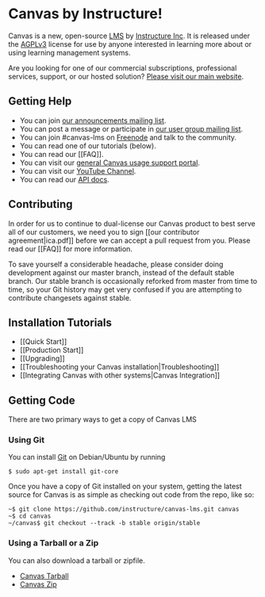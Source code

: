 Canvas by Instructure!
===================

Canvas is a new, open-source [LMS](http://en.wikipedia.org/wiki/Learning_management_system) by [Instructure Inc](http://www.instructure.com/). It is released under the [AGPLv3](http://www.gnu.org/licenses/agpl.html) license for use by anyone interested in learning more about or using learning management systems.

Are you looking for one of our commercial subscriptions, professional services, support, or our hosted solution? [Please visit our main website](http://www.instructure.com/).

Getting Help
-----------

 * You can join [our announcements mailing list](http://groups.google.com/group/canvas-lms-announce).
 * You can post a message or participate in [our user group mailing list](http://groups.google.com/group/canvas-lms-users).
 * You can join #canvas-lms on [Freenode](http://freenode.net/using_the_network.shtml) and talk to the community.
 * You can read one of our tutorials (below).
 * You can read our [[FAQ]].
 * You can visit our [general Canvas usage support portal](http://support.instructure.com/).
 * You can visit our [YouTube Channel](http://www.youtube.com/CanvasLMS#g/p).
 * You can read our [API docs](http://canvas.instructure.com/doc/api/index.html).

Contributing
-----------

In order for us to continue to dual-license our Canvas product to best serve all of our customers, we need you to sign [[our contributor agreement|ica.pdf]] before we can accept a pull request from you. Please read our [[FAQ]] for more information.

To save yourself a considerable headache, please consider doing development against our master branch, instead of the default stable branch. Our stable branch is occasionally reforked from master from time to time, so your Git history may get very confused if you are attempting to contribute changesets against stable.

Installation Tutorials
--------

 * [[Quick Start]]
 * [[Production Start]]
 * [[Upgrading]]
 * [[Troubleshooting your Canvas installation|Troubleshooting]]
 * [[Integrating Canvas with other systems|Canvas Integration]]

Getting Code
-----------
There are two primary ways to get a copy of Canvas LMS

### Using Git

You can install [Git](http://git-scm.com/) on Debian/Ubuntu by running

```
$ sudo apt-get install git-core
```

Once you have a copy of Git installed on your system, getting the latest source for Canvas is as simple as checking out code from the repo, like so:

```
~$ git clone https://github.com/instructure/canvas-lms.git canvas
~$ cd canvas
~/canvas$ git checkout --track -b stable origin/stable
```

### Using a Tarball or a Zip

You can also download a tarball or zipfile.
  
   * [Canvas Tarball](http://www.instructure.com/code/canvas-stable.tar.gz)
   * [Canvas Zip](http://www.instructure.com/code/canvas-stable.zip)
